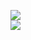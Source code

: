 [![](https://img.shields.io/badge/Made%20With-Github%20Spray-lightgrey.svg?style=for-the-badge&logo=github)](https://github.com/Annihil/github-spray#29213)  
[![](https://i.imgur.com/2DrTn0Z.gif)](https://github.com/Annihil/github-spray)